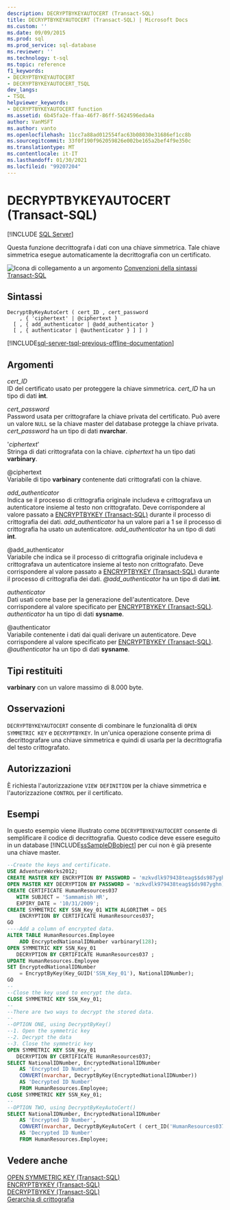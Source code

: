 ```yaml
---
description: DECRYPTBYKEYAUTOCERT (Transact-SQL)
title: DECRYPTBYKEYAUTOCERT (Transact-SQL) | Microsoft Docs
ms.custom: ''
ms.date: 09/09/2015
ms.prod: sql
ms.prod_service: sql-database
ms.reviewer: ''
ms.technology: t-sql
ms.topic: reference
f1_keywords:
- DECRYPTBYKEYAUTOCERT
- DECRYPTBYKEYAUTOCERT_TSQL
dev_langs:
- TSQL
helpviewer_keywords:
- DECRYPTBYKEYAUTOCERT function
ms.assetid: 6b45fa2e-ffaa-46f7-86ff-5624596eda4a
author: VanMSFT
ms.author: vanto
ms.openlocfilehash: 11cc7a88ad012554fac63b08030e31686ef1cc8b
ms.sourcegitcommit: 33f0f190f962059826e002be165a2bef4f9e350c
ms.translationtype: MT
ms.contentlocale: it-IT
ms.lasthandoff: 01/30/2021
ms.locfileid: "99207204"
---
```

# <a name="decryptbykeyautocert-transact-sql"></a>DECRYPTBYKEYAUTOCERT (Transact-SQL)
[!INCLUDE [SQL Server](../../includes/applies-to-version/sqlserver.md)]

Questa funzione decrittografa i dati con una chiave simmetrica. Tale chiave simmetrica esegue automaticamente la decrittografia con un certificato.  

 ![Icona di collegamento a un argomento](../../database-engine/configure-windows/media/topic-link.gif "Icona di collegamento a un argomento") [Convenzioni della sintassi Transact-SQL](../../t-sql/language-elements/transact-sql-syntax-conventions-transact-sql.md)  
  
## <a name="syntax"></a>Sintassi  
  
```syntaxsql
DecryptByKeyAutoCert ( cert_ID , cert_password   
    , { 'ciphertext' | @ciphertext }  
  [ , { add_authenticator | @add_authenticator }   
  [ , { authenticator | @authenticator } ] ] )  
```  
  
[!INCLUDE[sql-server-tsql-previous-offline-documentation](../../includes/sql-server-tsql-previous-offline-documentation.md)]

## <a name="arguments"></a>Argomenti
 *cert_ID*  
ID del certificato usato per proteggere la chiave simmetrica. *cert_ID* ha un tipo di dati **int**.  
  
*cert_password*  
Password usata per crittografare la chiave privata del certificato. Può avere un valore `NULL` se la chiave master del database protegge la chiave privata. *cert_password* ha un tipo di dati **nvarchar**.  

'*ciphertext*'  
Stringa di dati crittografata con la chiave. *ciphertext* ha un tipo dati **varbinary**.  

@ciphertext  
Variabile di tipo **varbinary** contenente dati crittografati con la chiave.  

*add_authenticator*  
Indica se il processo di crittografia originale includeva e crittografava un autenticatore insieme al testo non crittografato. Deve corrispondere al valore passato a [ENCRYPTBYKEY (Transact-SQL)](./encryptbykey-transact-sql.md) durante il processo di crittografia dei dati. *add_authenticator* ha un valore pari a 1 se il processo di crittografia ha usato un autenticatore. *add_authenticator* ha un tipo di dati **int**.  
  
@add_authenticator  
Variabile che indica se il processo di crittografia originale includeva e crittografava un autenticatore insieme al testo non crittografato. Deve corrispondere al valore passato a [ENCRYPTBYKEY (Transact-SQL)](./encryptbykey-transact-sql.md) durante il processo di crittografia dei dati. *\@add_authenticator* ha un tipo di dati **int**.  
  
*authenticator*  
Dati usati come base per la generazione dell'autenticatore. Deve corrispondere al valore specificato per [ENCRYPTBYKEY (Transact-SQL)](./encryptbykey-transact-sql.md). *authenticator* ha un tipo di dati **sysname**.  
  
@authenticator  
Variabile contenente i dati dai quali derivare un autenticatore. Deve corrispondere al valore specificato per [ENCRYPTBYKEY (Transact-SQL)](./encryptbykey-transact-sql.md). *\@authenticator* ha un tipo di dati **sysname**.  
  
## <a name="return-types"></a>Tipi restituiti  
**varbinary** con un valore massimo di 8.000 byte.  
  
## <a name="remarks"></a>Osservazioni  
`DECRYPTBYKEYAUTOCERT` consente di combinare le funzionalità di `OPEN SYMMETRIC KEY` e `DECRYPTBYKEY`. In un'unica operazione consente prima di decrittografare una chiave simmetrica e quindi di usarla per la decrittografia del testo crittografato.  
  
## <a name="permissions"></a>Autorizzazioni  
È richiesta l'autorizzazione `VIEW DEFINITION` per la chiave simmetrica e l'autorizzazione `CONTROL` per il certificato.   
  
## <a name="examples"></a>Esempi  
In questo esempio viene illustrato come `DECRYPTBYKEYAUTOCERT` consente di semplificare il codice di decrittografia. Questo codice deve essere eseguito in un database [!INCLUDE[ssSampleDBobject](../../includes/sssampledbobject-md.md)] per cui non è già presente una chiave master.  
  
```sql  
--Create the keys and certificate.  
USE AdventureWorks2012;  
CREATE MASTER KEY ENCRYPTION BY PASSWORD = 'mzkvdlk979438teag$$ds987yghn)(*&4fdg^';  
OPEN MASTER KEY DECRYPTION BY PASSWORD = 'mzkvdlk979438teag$$ds987yghn)(*&4fdg^';  
CREATE CERTIFICATE HumanResources037   
   WITH SUBJECT = 'Sammamish HR',   
   EXPIRY_DATE = '10/31/2009';  
CREATE SYMMETRIC KEY SSN_Key_01 WITH ALGORITHM = DES  
    ENCRYPTION BY CERTIFICATE HumanResources037;  
GO  
----Add a column of encrypted data.  
ALTER TABLE HumanResources.Employee  
    ADD EncryptedNationalIDNumber varbinary(128);   
OPEN SYMMETRIC KEY SSN_Key_01  
   DECRYPTION BY CERTIFICATE HumanResources037 ;  
UPDATE HumanResources.Employee  
SET EncryptedNationalIDNumber  
    = EncryptByKey(Key_GUID('SSN_Key_01'), NationalIDNumber);  
GO  
--  
--Close the key used to encrypt the data.  
CLOSE SYMMETRIC KEY SSN_Key_01;  
--  
--There are two ways to decrypt the stored data.  
--  
--OPTION ONE, using DecryptByKey()  
--1. Open the symmetric key  
--2. Decrypt the data  
--3. Close the symmetric key  
OPEN SYMMETRIC KEY SSN_Key_01  
   DECRYPTION BY CERTIFICATE HumanResources037;  
SELECT NationalIDNumber, EncryptedNationalIDNumber    
    AS 'Encrypted ID Number',  
    CONVERT(nvarchar, DecryptByKey(EncryptedNationalIDNumber))   
    AS 'Decrypted ID Number'  
    FROM HumanResources.Employee;  
CLOSE SYMMETRIC KEY SSN_Key_01;  
--  
--OPTION TWO, using DecryptByKeyAutoCert()  
SELECT NationalIDNumber, EncryptedNationalIDNumber   
    AS 'Encrypted ID Number',  
    CONVERT(nvarchar, DecryptByKeyAutoCert ( cert_ID('HumanResources037') , NULL ,EncryptedNationalIDNumber))   
    AS 'Decrypted ID Number'  
    FROM HumanResources.Employee;  
```  
  
## <a name="see-also"></a>Vedere anche  
 [OPEN SYMMETRIC KEY &#40;Transact-SQL&#41;](../../t-sql/statements/open-symmetric-key-transact-sql.md)   
 [ENCRYPTBYKEY &#40;Transact-SQL&#41;](../../t-sql/functions/encryptbykey-transact-sql.md)   
 [DECRYPTBYKEY &#40;Transact-SQL&#41;](../../t-sql/functions/decryptbykey-transact-sql.md)   
 [Gerarchia di crittografia](../../relational-databases/security/encryption/encryption-hierarchy.md)  
  
  
